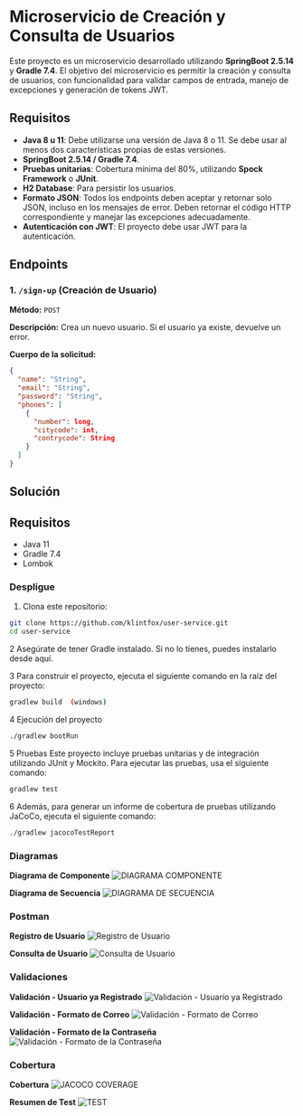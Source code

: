 # Microservicio de Creación y Consulta de Usuarios

Este proyecto es un microservicio desarrollado utilizando **SpringBoot 2.5.14** y **Gradle 7.4**. El objetivo del microservicio es permitir la creación y consulta de usuarios, con funcionalidad para validar campos de entrada, manejo de excepciones y generación de tokens JWT.

## Requisitos

- **Java 8 u 11**: Debe utilizarse una versión de Java 8 o 11. Se debe usar al menos dos características propias de estas versiones.
- **SpringBoot 2.5.14 / Gradle 7.4**.
- **Pruebas unitarias**: Cobertura mínima del 80%, utilizando **Spock Framework** o **JUnit**.
- **H2 Database**: Para persistir los usuarios.
- **Formato JSON**: Todos los endpoints deben aceptar y retornar solo JSON, incluso en los mensajes de error. Deben retornar el código HTTP correspondiente y manejar las excepciones adecuadamente.
- **Autenticación con JWT**: El proyecto debe usar JWT para la autenticación.

## Endpoints

### 1. `/sign-up` (Creación de Usuario)

**Método:** `POST`

**Descripción:** Crea un nuevo usuario. Si el usuario ya existe, devuelve un error.

**Cuerpo de la solicitud:**

```json
{
  "name": "String",
  "email": "String",
  "password": "String",
  "phones": [
    {
      "number": long,
      "citycode": int,
      "contrycode": String
    }
  ]
}
```

## Solución

## Requisitos
- Java 11
- Gradle 7.4
- Lombok

### Despligue
1. Clona este repositorio:

```bash
git clone https://github.com/klintfox/user-service.git
cd user-service
```
   
2 Asegúrate de tener Gradle instalado. Si no lo tienes, puedes instalarlo desde aquí.

3 Para construir el proyecto, ejecuta el siguiente comando en la raíz del proyecto:

```sh
gradlew build  (windows)
```

4 Ejecución del proyecto
```sh
./gradlew bootRun
```

5 Pruebas
Este proyecto incluye pruebas unitarias y de integración utilizando JUnit y Mockito. Para ejecutar las pruebas, usa el siguiente comando:

```bash
gradlew test
```

6 Además, para generar un informe de cobertura de pruebas utilizando JaCoCo, ejecuta el siguiente comando:

```bash
./gradlew jacocoTestReport
```

### Diagramas

**Diagrama de Componente**
![DIAGRAMA COMPONENTE](https://github.com/klintfox/user-service/blob/main/captures/DC.PNG)

**Diagrama de Secuencia**
![DIAGRAMA DE SECUENCIA](https://github.com/klintfox/user-service/blob/main/captures/DS.PNG)

### Postman

**Registro de Usuario**
![Registro de Usuario](https://github.com/klintfox/user-service/blob/main/captures/1.PNG)

**Consulta de Usuario**
![Consulta de Usuario](https://github.com/klintfox/user-service/blob/main/captures/2.PNG)

### Validaciones

**Validación - Usuario ya Registrado**
![Validación - Usuario ya Registrado](https://github.com/klintfox/user-service/blob/main/captures/3.PNG)

**Validación - Formato de Correo**
![Validación - Formato de Correo](https://github.com/klintfox/user-service/blob/main/captures/4.PNG)

**Validación - Formato de la Contraseña**
![Validación - Formato de la Contraseña](https://github.com/klintfox/user-service/blob/main/captures/5.PNG)

### Cobertura

**Cobertura**
![JACOCO COVERAGE](https://github.com/klintfox/user-service/blob/main/captures/JACOCO.PNG)

**Resumen de Test**
![TEST](https://github.com/klintfox/user-service/blob/main/captures/TEST.PNG)
